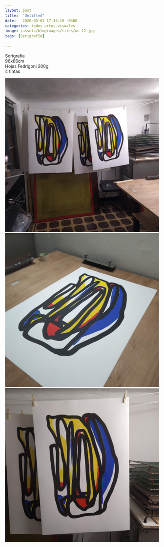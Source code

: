 ```yaml
---
layout: post
title:  "Untitled"
date:   2020-03-01 17:12:19 -0300
categories: todos artes-visuales
image: /assets/blogimages/tiles/un-12.jpg
tags: [Serigrafía]

---
```

Serigrafía<br>96x66cm<br>Hojas Fedrigoni 200g<br>4 tintas

<img class="post-image-full" src="/assets/blogimages/un-10.jpg">
<img class="post-image-full" src="/assets/blogimages/un-11.jpg">
<img class="post-image-full" src="/assets/blogimages/un-12.jpg">
